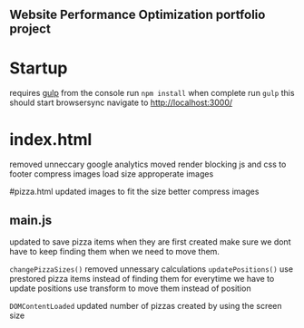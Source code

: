 ## Website Performance Optimization portfolio project

# Startup 
requires <a href="https://gulpjs.com/">gulp</a>
from the console run `npm install`
when complete run `gulp`
this should start browsersync 
navigate to <a href="http://localhost:3000/">http://localhost:3000/</a>

# index.html
removed unneccary google analytics
moved render blocking js and css to footer
compress images
load size approperate images

#pizza.html
updated images to fit the size better
compress images

## main.js
updated to save pizza items when they are first created make sure we dont have to keep finding them when we need to move them.

`changePizzaSizes()` removed unnessary calculations
`updatePositions()` use prestored pizza items instead of finding them for everytime we have to update positions
use transform to move them instead of position

`DOMContentLoaded`
updated number of pizzas created by using the screen size